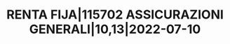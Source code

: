 ---
layout: asset
title: RENTA FIJA|115702 ASSICURAZIONI GENERALI|10,13|2022-07-10
isin: XS0802638642
---
